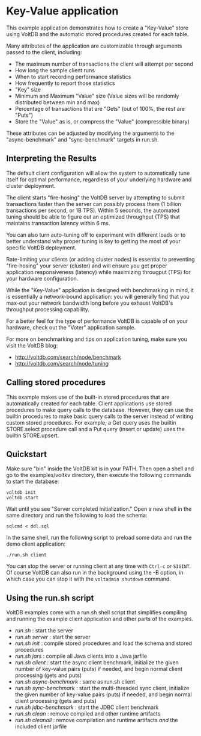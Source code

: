 Key-Value application
===========================
This example application demonstrates how to create a "Key-Value" store using VoltDB and the automatic stored procedures created for each table.

Many attributes of the application are customizable through arguments passed to the client, including:

  - The maximum number of transactions the client will attempt per second
  - How long the sample client runs
  - When to start recording performance statistics
  - How frequently to report those statistics
  - "Key" size
  - Minimum and Maximum "Value" size (Value sizes will be randomly distributed between min and max)
  - Percentage of transactions that are "Gets" (out of 100%, the rest are "Puts")
  - Store the "Value" as is, or compress the "Value" (compressible binary)

These attributes can be adjusted by modifying the arguments to the "async-benchmark" and "sync-benchmark" targets in run.sh.

Interpreting the Results
------------------------
The default client configuration will allow the system to automatically tune itself for optimal performance, regardless of your underlying hardware and cluster deployment.

The client starts "fire-hosing" the VoltDB server by attempting to submit transactions faster than the server can possibly process them (1 billion transactions per second, or 1B TPS).  Within 5 seconds, the automated tuning should be able to figure out an optimized throughput (TPS) that maintains transaction latency within 6 ms.

You can also turn auto-tuning off to experiment with different loads or to better understand why proper tuning is key to getting the most of your specific VoltDB deployment.

Rate-limiting your clients (or adding cluster nodes) is essential to preventing "fire-hosing" your server (cluster) and will ensure you get proper application responsiveness (latency) while maximizing througput (TPS) for your hardware configuration.

While the "Key-Value" application is designed with benchmarking in mind, it is essentially a network-bound application: you will generally find that you max-out your network bandwidth long before you exhaust VoltDB's throughput processing capability.

For a better feel for the type of performance VoltDB is capable of on your hardware, check out the "Voter" application sample.

For more on benchmarking and tips on application tuning, make sure you visit the VoltDB blog:
 - http://voltdb.com/search/node/benchmark
 - http://voltdb.com/search/node/tuning

Calling stored procedures
-------------------------
This example makes use of the built-in stored procedures that are automatically created for each table. Client applications use stored procedures to make query calls to the database. However, they can use the builtin procedures to make basic query calls to the server instead of writing custom stored procedures. For example, a Get query uses the builtin STORE.select procedure call and a Put query (insert or update) uses the builtin STORE.upsert.

Quickstart
-----------
Make sure "bin" inside the VoltDB kit is in your PATH.  Then open a shell and go to the examples/voltkv directory, then execute the following commands to start the database:

    voltdb init
    voltdb start

Wait until you see "Server completed initialization."
Open a new shell in the same directory and run the following to load the schema:

    sqlcmd < ddl.sql

In the same shell, run the following script to preload some data and run the demo client application:

    ./run.sh client

You can stop the server or running client at any time with `Ctrl-c` or `SIGINT`.  Of course VoltDB can also run in the background using the -B option, in which case you can stop it with the `voltadmin shutdown` command.

Using the run.sh script
---------------------------
VoltDB examples come with a run.sh shell script that simplifies compiling and running the example client application and other parts of the examples.
- *run.sh* : start the server
- *run.sh server* : start the server
- *run.sh init* : compile stored procedures and load the schema and stored procedures
- *run.sh jars* : compile all Java clients into a Java jarfile
- *run.sh client* : start the async client benchmark, initialize the given number of key-value pairs (puts) if needed, and begin normal client processing (gets and puts)
- *run.sh async-benchmark* : same as run.sh client
- *run.sh sync-benchmark* : start the multi-threaded sync client,  initialize the given number of key-value pairs (puts) if needed, and begin normal client processing (gets and puts)
- *run.sh jdbc-benchmark* : start the JDBC client benchmark
- *run.sh clean* : remove compiled and other runtime artifacts
- *run.sh cleanall* : remove compilation and runtime artifacts *and* the included client jarfile
